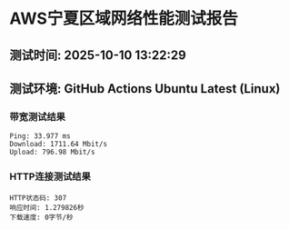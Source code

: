 # AWS宁夏区域网络性能测试报告
## 测试时间: 2025-10-10 13:22:29
## 测试环境: GitHub Actions Ubuntu Latest (Linux)

### 带宽测试结果
```
Ping: 33.977 ms
Download: 1711.64 Mbit/s
Upload: 796.98 Mbit/s
```

### HTTP连接测试结果
```
HTTP状态码: 307
响应时间: 1.279826秒
下载速度: 0字节/秒
```

